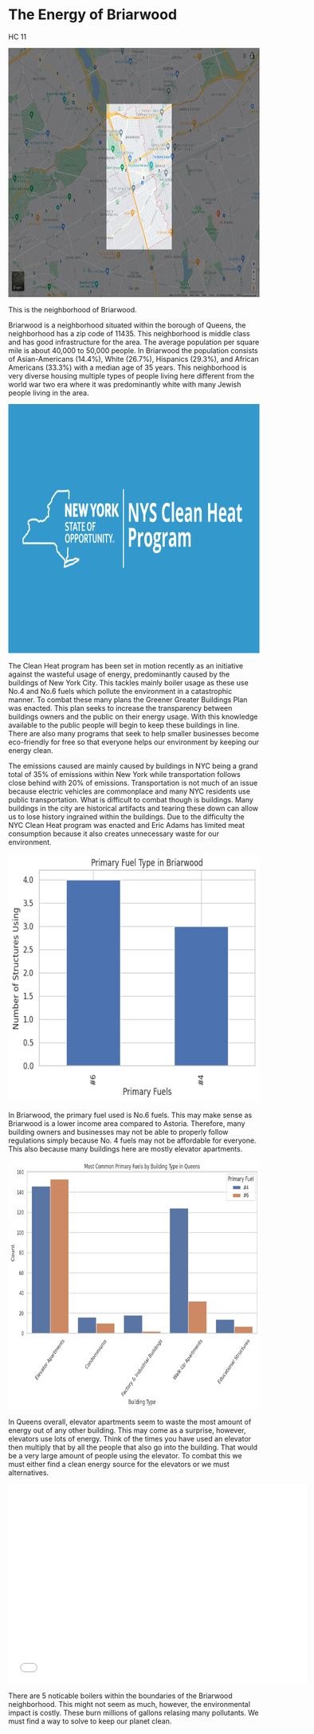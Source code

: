 # The Energy of Briarwood
HC 11

<img
  class="fit-picture"
  src="Focused_Briarwood.png"
  alt="Briarwood zoomed in" 
  style="width:900px;height:500px;"
  />

  This is the neighborhood of Briarwood.

  Briarwood is a neighborhood situated within the borough of Queens, the neighborhood has a zip code of 11435. This neighborhood is middle class and has good infrastructure for the area. The average population per square mile is about 40,000 to 50,000 people.  In Briarwood the population  consists of Asian-Americans (14.4%), White (26.7%), Hispanics (29.3%), and African Americans (33.3%) with a median age of 35 years. This neighborhood is very diverse housing multiple types of people living here different from the world war two era where it was predominantly white with many Jewish people living in the area. 

<img
  class="fit-picture"
  src="NYS_CLEANHEAT.png"
  alt="CLEANHEAT ICON" 
  style="width:900px;height:500px;"
  />

  The Clean Heat program has been set in motion recently as an initiative against the wasteful usage of energy, predominantly caused by the buildings of New York City. This tackles mainly boiler usage as these use No.4 and No.6 fuels which pollute the environment in a catastrophic manner. To combat these many plans the Greener Greater Buildings Plan was enacted. This plan seeks to increase the transparency between buildings owners and the public on their energy usage. With this knowledge available to the public people will begin to keep these buildings in line. There are also many programs that seek to help smaller businesses become eco-friendly for free so that everyone helps our environment by keeping our energy clean.

  The emissions caused are mainly caused by buildings in NYC being a grand total of 35% of emissions within New York while transportation follows close behind with 20% of emissions. Transportation is not much of an issue because electric vehicles are commonplace and many NYC residents use public transportation. What is difficult to combat though is buildings. Many buildings in the city are historical artifacts and tearing these down can allow us to lose history ingrained within the buildings. Due to the difficulty the NYC Clean Heat program was enacted and Eric Adams has limited meat consumption because it also creates unnecessary waste for our environment.

<img
  class="fit-picture"
  src="Briarwood_fuels.png"
  alt="Briarwood fuels"
  style="width:900px;height:500px;"
  />

  In Briarwood, the primary fuel used is No.6 fuels. This may make sense as Briarwood is a lower income area compared to Astoria. Therefore, many building owners and businesses may not be able to properly follow regulations simply because No. 4 fuels may not be affordable for everyone. This also because many buildings here are mostly elevator apartments.

<img
  class="fit-picture"
  src="Elevator.png"
  alt="Elevator Apartments" 
  style="width:900px;height:500px;"
  />

  In Queens overall, elevator apartments seem to waste the most amount of energy out of any other building. This may come as a surprise, however, elevators use lots of energy. Think of the times you have used an elevator then multiply that by all the people that also go into the building. That would be a very large amount of people using the elevator. To combat this we must either find a clean energy source for the elevators or we must alternatives.

<dl>
  <iframe src="NYC_boiler_Locations" width="600" height="400" frameborder="0" frameborder="0" marginwidth="0" marginheight="0" allowfullscreen></iframe>
</dl>

There are 5 noticable boilers within the boundaries of the Briarwood neighborhood.
This might not seem as much, however, the environmental impact is costly. These burn millions of gallons relasing many pollutants. We must find a way to solve to keep our planet clean.


